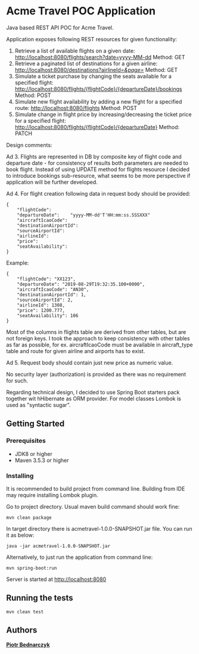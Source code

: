 # Acme Travel POC Application

Java based REST API POC for Acme Travel.

Application exposes following REST resources for given functionality:

1.  Retrieve a list of available flights on a given date: [http://localhost:8080/flights/search?date=yyyy-MM-dd](http://localhost:8080/flights/search?date=yyyy-MM-dd) Method: GET
2.  Retrieve a paginated list of destinations for a given airline: [http://localhost:8080/destinations?airlineId=_&page=_](http://localhost:8080/destinations?airlineId=_&page=_) Method: GET
3.  Simulate a ticket purchase by changing the seats available for a specified flight: [http://localhost:8080/flights/{flightCode}/{departureDate}/bookings](http://localhost:8080/flights//{flightCode}/{departureDate}/bookings) Method: POST
4.  Simulate new flight availability by adding a new flight for a specified route: [http://localhost:8080/flights](http://localhost:8080/flights/) Method: POST
5.  Simulate change in flight price by increasing/decreasing the ticket price for a specified flight: [http://localhost:8080/flights/{flightCode}/{departureDate}](http://localhost:8080/flights/{flightCode}/{departureDate}) Method: PATCH

Design comments:

Ad 3. Flights are represented in DB by composite key of flight code and departure date - for consistency of results both parameters are needed to book flight. Instead of using UPDATE method for flights resource I decided to introduce bookings sub-resource, what seems to be more perspective if application will be further developed. 

Ad 4. For flight creation following data in request body should be provided:

    {
        "flightCode":
        "departureDate":    "yyyy-MM-dd'T'HH:mm:ss.SSSXXX"
        "aircraftIcaoCode":
        "destinationAirportId":
        "sourceAirportId":
        "airlineId":
        "price":
        "seatAvailability":
    }
    
Example:

    {
        "flightCode": "XX123",
        "departureDate": "2019-08-29T19:32:35.100+0000",
        "aircraftIcaoCode": "AN30",
        "destinationAirportId": 1,
        "sourceAirportId": 2,
        "airlineId": 1308,
        "price": 1200.777,
        "seatAvailability": 106
    }
    
Most of the columns in flights table are derived from other tables, but are not foreign keys. I took the approach to keep consistency with other tables as far as possible, for ex. aircraftIcaoCode must be available in aircraft_type table and route for given airline and airports has to exist.

Ad 5. Request body should contain just new price as numeric value.

No security layer (authorization) is provided as there was no requirement for such.

Regarding technical design, I decided to use Spring Boot starters pack together wit hHibernate as ORM provider. For model classes Lombok is used as "syntactic sugar".

## Getting Started

### Prerequisites

* JDK8 or higher
* Maven 3.5.3 or higher

### Installing

It is recommended to build project from command line. Building from IDE may require installing Lombok plugin.

Go to project directory. Usual maven build command should work fine:

```
mvn clean package
```

In target directory there is acmetravel-1.0.0-SNAPSHOT.jar file. You can run it as below:

```
java -jar acmetravel-1.0.0-SNAPSHOT.jar 
```

Alternatively, to just run the application from command line:

```
mvn spring-boot:run 
```

Server is started at [http://localhost:8080](http://localhost:8080)

## Running the tests

```
mvn clean test
```

## Authors

[**Piotr Bednarczyk**](mailto:job@piotrbednarczyk.com)